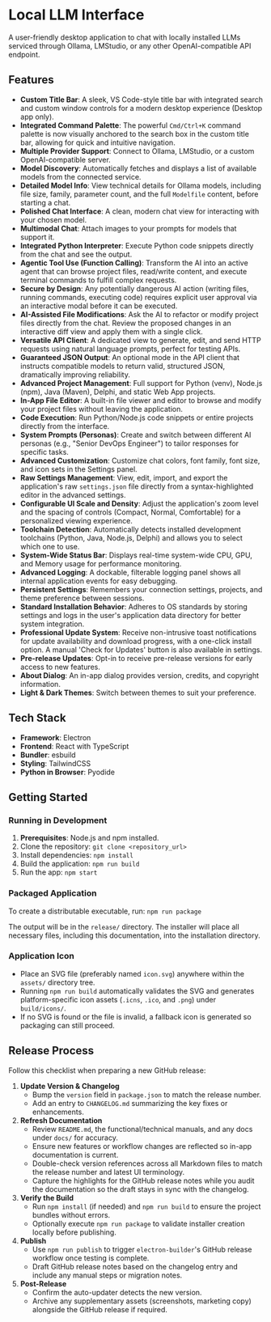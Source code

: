 # Local LLM Interface

A user-friendly desktop application to chat with locally installed LLMs serviced through Ollama, LMStudio, or any other OpenAI-compatible API endpoint.

## Features

- **Custom Title Bar**: A sleek, VS Code-style title bar with integrated search and custom window controls for a modern desktop experience (Desktop app only).
- **Integrated Command Palette**: The powerful `Cmd/Ctrl+K` command palette is now visually anchored to the search box in the custom title bar, allowing for quick and intuitive navigation.
- **Multiple Provider Support**: Connect to Ollama, LMStudio, or a custom OpenAI-compatible server.
- **Model Discovery**: Automatically fetches and displays a list of available models from the connected service.
- **Detailed Model Info**: View technical details for Ollama models, including file size, family, parameter count, and the full `Modelfile` content, before starting a chat.
- **Polished Chat Interface**: A clean, modern chat view for interacting with your chosen model.
- **Multimodal Chat**: Attach images to your prompts for models that support it.
- **Integrated Python Interpreter**: Execute Python code snippets directly from the chat and see the output.
- **Agentic Tool Use (Function Calling)**: Transform the AI into an active agent that can browse project files, read/write content, and execute terminal commands to fulfill complex requests.
- **Secure by Design**: Any potentially dangerous AI action (writing files, running commands, executing code) requires explicit user approval via an interactive modal before it can be executed.
- **AI-Assisted File Modifications**: Ask the AI to refactor or modify project files directly from the chat. Review the proposed changes in an interactive diff view and apply them with a single click.
- **Versatile API Client**: A dedicated view to generate, edit, and send HTTP requests using natural language prompts, perfect for testing APIs.
- **Guaranteed JSON Output**: An optional mode in the API client that instructs compatible models to return valid, structured JSON, dramatically improving reliability.
- **Advanced Project Management**: Full support for Python (venv), Node.js (npm), Java (Maven), Delphi, and static Web App projects.
- **In-App File Editor**: A built-in file viewer and editor to browse and modify your project files without leaving the application.
- **Code Execution**: Run Python/Node.js code snippets or entire projects directly from the interface.
- **System Prompts (Personas)**: Create and switch between different AI personas (e.g., "Senior DevOps Engineer") to tailor responses for specific tasks.
- **Advanced Customization**: Customize chat colors, font family, font size, and icon sets in the Settings panel.
- **Raw Settings Management**: View, edit, import, and export the application's raw `settings.json` file directly from a syntax-highlighted editor in the advanced settings.
- **Configurable UI Scale and Density**: Adjust the application's zoom level and the spacing of controls (Compact, Normal, Comfortable) for a personalized viewing experience.
- **Toolchain Detection**: Automatically detects installed development toolchains (Python, Java, Node.js, Delphi) and allows you to select which one to use.
- **System-Wide Status Bar**: Displays real-time system-wide CPU, GPU, and Memory usage for performance monitoring.
- **Advanced Logging**: A dockable, filterable logging panel shows all internal application events for easy debugging.
- **Persistent Settings**: Remembers your connection settings, projects, and theme preference between sessions.
- **Standard Installation Behavior**: Adheres to OS standards by storing settings and logs in the user's application data directory for better system integration.
- **Professional Update System**: Receive non-intrusive toast notifications for update availability and download progress, with a one-click install option. A manual 'Check for Updates' button is also available in settings.
- **Pre-release Updates**: Opt-in to receive pre-release versions for early access to new features.
- **About Dialog**: An in-app dialog provides version, credits, and copyright information.
- **Light & Dark Themes**: Switch between themes to suit your preference.

## Tech Stack

- **Framework**: Electron
- **Frontend**: React with TypeScript
- **Bundler**: esbuild
- **Styling**: TailwindCSS
- **Python in Browser**: Pyodide

## Getting Started

### Running in Development

1.  **Prerequisites**: Node.js and npm installed.
2.  Clone the repository: `git clone <repository_url>`
3.  Install dependencies: `npm install`
4.  Build the application: `npm run build`
5.  Run the app: `npm start`

### Packaged Application

To create a distributable executable, run:
`npm run package`

The output will be in the `release/` directory. The installer will place all necessary files, including this documentation, into the installation directory.

### Application Icon

- Place an SVG file (preferably named `icon.svg`) anywhere within the `assets/` directory tree.
- Running `npm run build` automatically validates the SVG and generates platform-specific icon assets (`.icns`, `.ico`, and `.png`) under `build/icons/`.
- If no SVG is found or the file is invalid, a fallback icon is generated so packaging can still proceed.

## Release Process

Follow this checklist when preparing a new GitHub release:

1. **Update Version & Changelog**
   - Bump the `version` field in `package.json` to match the release number.
   - Add an entry to `CHANGELOG.md` summarizing the key fixes or enhancements.
2. **Refresh Documentation**
   - Review `README.md`, the functional/technical manuals, and any docs under `docs/` for accuracy.
   - Ensure new features or workflow changes are reflected so in-app documentation is current.
   - Double-check version references across all Markdown files to match the release number and latest UI terminology.
   - Capture the highlights for the GitHub release notes while you audit the documentation so the draft stays in sync with the
     changelog.
3. **Verify the Build**
   - Run `npm install` (if needed) and `npm run build` to ensure the project bundles without errors.
   - Optionally execute `npm run package` to validate installer creation locally before publishing.
4. **Publish**
   - Use `npm run publish` to trigger `electron-builder`'s GitHub release workflow once testing is complete.
   - Draft GitHub release notes based on the changelog entry and include any manual steps or migration notes.
5. **Post-Release**
   - Confirm the auto-updater detects the new version.
   - Archive any supplementary assets (screenshots, marketing copy) alongside the GitHub release if required.
